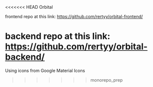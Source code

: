 <<<<<<< HEAD
Orbital

frontend repo at this link: https://github.com/rertyy/orbital-frontend/

backend repo at this link: https://github.com/rertyy/orbital-backend/
=======
Using icons from Google Material Icons
>>>>>>> monorepo_prep
